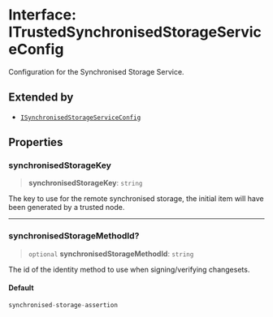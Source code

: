 # Interface: ITrustedSynchronisedStorageServiceConfig

Configuration for the Synchronised Storage Service.

## Extended by

- [`ISynchronisedStorageServiceConfig`](ISynchronisedStorageServiceConfig.md)

## Properties

### synchronisedStorageKey

> **synchronisedStorageKey**: `string`

The key to use for the remote synchronised storage, the initial item will have been
generated by a trusted node.

***

### synchronisedStorageMethodId?

> `optional` **synchronisedStorageMethodId**: `string`

The id of the identity method to use when signing/verifying changesets.

#### Default

```ts
synchronised-storage-assertion
```
